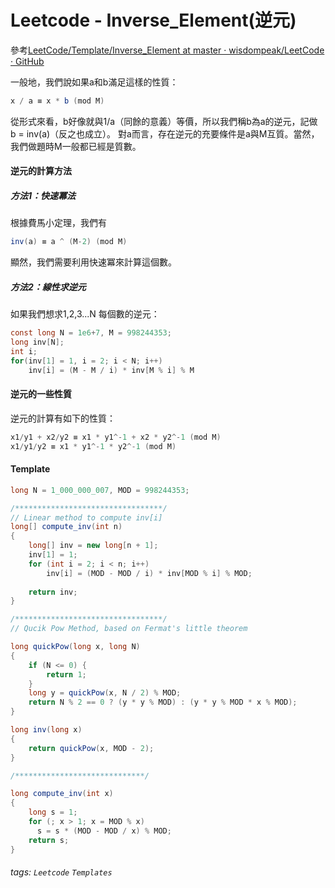 # Leetcode - Inverse_Element(逆元)

參考[LeetCode/Template/Inverse_Element at master · wisdompeak/LeetCode · GitHub](https://github.com/wisdompeak/LeetCode/tree/master/Template/Inverse_Element)


一般地，我們說如果a和b滿足這樣的性質：

```java
x / a ≡ x * b (mod M)
```

從形式來看，b好像就與1/a（同餘的意義）等價，所以我們稱b為a的逆元，記做 b = inv(a)（反之也成立）。
對a而言，存在逆元的充要條件是a與M互質。當然，我們做題時M一般都已經是質數。

#### 逆元的計算方法

##### 方法1：快速冪法

根據費馬小定理，我們有

```java
inv(a) ≡ a ^ (M-2) (mod M)
```

顯然，我們需要利用快速冪來計算這個數。

##### 方法2：線性求逆元

如果我們想求1,2,3...N 每個數的逆元：

```java
const long N = 1e6+7, M = 998244353;
long inv[N];
int i;
for(inv[1] = 1, i = 2; i < N; i++)
    inv[i] = (M - M / i) * inv[M % i] % M
```

#### 逆元的一些性質

逆元的計算有如下的性質：

```java
x1/y1 + x2/y2 ≡ x1 * y1^-1 + x2 * y2^-1 (mod M)
x1/y1/y2 ≡ x1 * y1^-1 * y2^-1 (mod M)
```

#### Template

```java
long N = 1_000_000_007, MOD = 998244353;

/*********************************/
// Linear method to compute inv[i]
long[] compute_inv(int n)
{    
    long[] inv = new long[n + 1];
    inv[1] = 1;
    for (int i = 2; i < n; i++)
        inv[i] = (MOD - MOD / i) * inv[MOD % i] % MOD;
    
    return inv;
}

/*********************************/
// Qucik Pow Method, based on Fermat's little theorem

long quickPow(long x, long N) 
{
    if (N <= 0) {
        return 1;
    }
    long y = quickPow(x, N / 2) % MOD;
    return N % 2 == 0 ? (y * y % MOD) : (y * y % MOD * x % MOD);
}

long inv(long x) 
{
    return quickPow(x, MOD - 2);
}

/*****************************/

long compute_inv(int x) 
{
    long s = 1;
    for (; x > 1; x = MOD % x)
      s = s * (MOD - MOD / x) % MOD;
    return s;
}
```

###### tags: `Leetcode` `Templates`